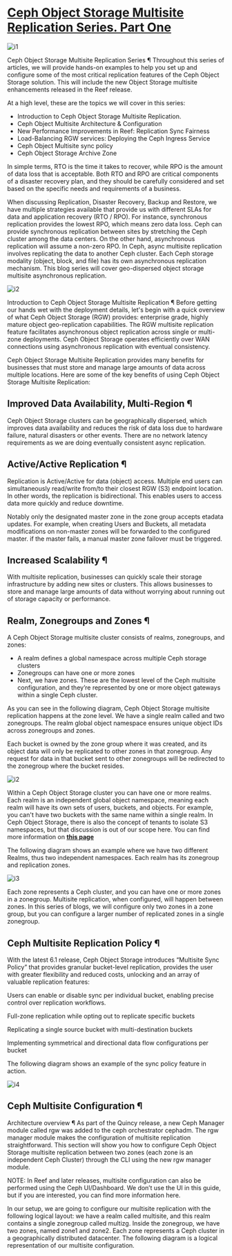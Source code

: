 # **[Ceph Object Storage Multisite Replication Series. Part One](https://ceph.io/en/news/blog/2025/rgw-multisite-replication_part1/)**

![i1](https://ceph.io/en/news/blog/2025/rgw-multisite-replication_part1/images/image1.png)

Ceph Object Storage Multisite Replication Series ¶
Throughout this series of articles, we will provide hands-on examples to help you set up and configure some of the most critical replication features of the Ceph Object Storage solution. This will include the new Object Storage multisite enhancements released in the Reef release.

At a high level, these are the topics we will cover in this series:

- Introduction to Ceph Object Storage Multisite Replication.
- Ceph Object Multisite Architecture & Configuration
- New Performance Improvements in Reef: Replication Sync Fairness
- Load-Balancing RGW services: Deploying the Ceph Ingress Service
- Ceph Object Multisite sync policy
- Ceph Object Storage Archive Zone

In simple terms, RTO is the time it takes to recover, while RPO is the amount of data loss that is acceptable. Both RTO and RPO are critical components of a disaster recovery plan, and they should be carefully considered and set based on the specific needs and requirements of a business.

When discussing Replication, Disaster Recovery, Backup and Restore, we have multiple strategies available that provide us with different SLAs for data and application recovery (RTO / RPO). For instance, synchronous replication provides the lowest RPO, which means zero data loss. Ceph can provide synchronous replication between sites by stretching the Ceph cluster among the data centers. On the other hand, asynchronous replication will assume a non-zero RPO. In Ceph, async multisite replication involves replicating the data to another Ceph cluster. Each Ceph storage modality (object, block, and file) has its own asynchronous replication mechanism. This blog series will cover geo-dispersed object storage multisite asynchronous replication.

![i2](https://ceph.io/en/news/blog/2025/rgw-multisite-replication_part1/images/image1.png)

Introduction to Ceph Object Storage Multisite Replication ¶
Before getting our hands wet with the deployment details, let's begin with a quick overview of what Ceph Object Storage (RGW) provides: enterprise grade, highly mature object geo-replication capabilities. The RGW multisite replication feature facilitates asynchronous object replication across single or multi-zone deployments. Ceph Object Storage operates efficiently over WAN connections using asynchronous replication with eventual consistency.

Ceph Object Storage Multisite Replication provides many benefits for businesses that must store and manage large amounts of data across multiple locations. Here are some of the key benefits of using Ceph Object Storage Multisite Replication:

## Improved Data Availability, Multi-Region ¶

Ceph Object Storage clusters can be geographically dispersed, which improves data availability and reduces the risk of data loss due to hardware failure, natural disasters or other events. There are no network latency requirements as we are doing eventually consistent async replication.

## Active/Active Replication ¶

Replication is Active/Active for data (object) access. Multiple end users can simultaneously read/write from/to their closest RGW (S3) endpoint location. In other words, the replication is bidirectional. This enables users to access data more quickly and reduce downtime.

Notably only the designated master zone in the zone group accepts etadata updates. For example, when creating Users and Buckets, all metadata modifications on non-master zones will be forwarded to the configured master. if the master fails, a manual master zone failover must be triggered.

## Increased Scalability ¶

With multisite replication, businesses can quickly scale their storage infrastructure by adding new sites or clusters. This allows businesses to store and manage large amounts of data without worrying about running out of storage capacity or performance.

## Realm, Zonegroups and Zones ¶

A Ceph Object Storage multisite cluster consists of realms, zonegroups, and zones:

- A realm defines a global namespace across multiple Ceph storage clusters
- Zonegroups can have one or more zones
- Next, we have zones. These are the lowest level of the Ceph multisite configuration, and they’re represented by one or more object gateways within a single Ceph cluster.

As you can see in the following diagram, Ceph Object Storage multisite replication happens at the zone level. We have a single realm called and two zonegroups. The realm global object namespace ensures unique object IDs across zonegroups and zones.

Each bucket is owned by the zone group where it was created, and its object data will only be replicated to other zones in that zonegroup. Any request for data in that bucket sent to other zonegroups will be redirected to the zonegroup where the bucket resides.

![i2](https://ceph.io/en/news/blog/2025/rgw-multisite-replication_part1/images/image2.png)

Within a Ceph Object Storage cluster you can have one or more realms. Each realm is an independent global object namespace, meaning each realm will have its own sets of users, buckets, and objects. For example, you can't have two buckets with the same name within a single realm. In Ceph Object Storage, there is also the concept of tenants to isolate S3 namespaces, but that discussion is out of our scope here. You can find more information on **[this page](https://www.ibm.com/docs/en/storage-ceph/7?topic=management-multi-tenant-namespace)**

The following diagram shows an example where we have two different Realms, thus two independent namespaces. Each realm has its zonegroup and replication zones.

![i3](https://ceph.io/en/news/blog/2025/rgw-multisite-replication_part1/images/image3.png)

Each zone represents a Ceph cluster, and you can have one or more zones in a zonegroup. Multisite replication, when configured, will happen between zones. In this series of blogs, we will configure only two zones in a zone group, but you can configure a larger number of replicated zones in a single zonegroup.

## Ceph Multisite Replication Policy ¶

With the latest 6.1 release, Ceph Object Storage introduces “Multisite Sync Policy” that provides granular bucket-level replication, provides the user with greater flexibility and reduced costs, unlocking and an array of valuable replication features:

Users can enable or disable sync per individual bucket, enabling precise control over replication workflows.

Full-zone replication while opting out to replicate specific buckets

Replicating a single source bucket with multi-destination buckets

Implementing symmetrical and directional data flow configurations per bucket

The following diagram shows an example of the sync policy feature in action.

![i4](https://ceph.io/en/news/blog/2025/rgw-multisite-replication_part1/images/image4.png)

## Ceph Multisite Configuration ¶

Architecture overview ¶
As part of the Quincy release, a new Ceph Manager module called rgw was added to the ceph orchestrator cephadm. The rgw manager module makes the configuration of multisite replication straightforward. This section will show you how to configure Ceph Object Storage multisite replication between two zones (each zone is an independent Ceph Cluster) through the CLI using the new rgw manager module.

NOTE: In Reef and later releases, multisite configuration can also be performed using the Ceph UI/Dashboard. We don’t use the UI in this guide, but if you are interested, you can find more information here.

In our setup, we are going to configure our multisite replication with the following logical layout: we have a realm called multisite, and this realm contains a single zonegroup called multizg. Inside the zonegroup, we have two zones, named zone1 and zone2. Each zone represents a Ceph cluster in a geographically distributed datacenter. The following diagram is a logical representation of our multisite configuration.
